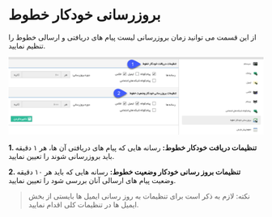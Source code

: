 # بروزرسانی خودکار خطوط

از این قسمت می توانید زمان بروزرسانی لیست پیام های دریافتی و ارسالی خطوط را تنظیم نمایید.

![](AutoMedia.png)

**1. تنظیمات دریافت خودکار خطوط:** رسانه هایی که پیام های دریافتی آن ها، هر ۱ دقیقه باید بروزرسانی شوند را تعیین نمایید.

**2. تنظیمات بروز رسانی خودکار وضعیت خطوط:** رسانه هایی که باید هر ۱۰ دقیقه وضعیت پیام های ارسالی آنان بررسی شود را تعیین نمایید.

> نکته: لازم به ذکر است برای تنظیمات به روز رسانی ایمیل ها بایستی از بخش ایمیل ها در تنظیمات کلی اقدام نمایید.


